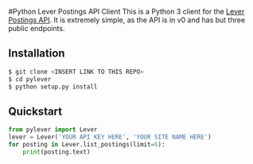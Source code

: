 #Python Lever Postings API Client
This is a Python 3 client for the [Lever](https://lever.co) [Postings API](https://github.com/lever/postings-api/blob/master/README.md). 
It is extremely simple, as the API is in v0 and has but three public endpoints. 

## Installation
```bash
$ git clone <INSERT LINK TO THIS REPO>
$ cd pylever
$ python setup.py install
```

## Quickstart
```python
from pylever import Lever
lever = Lever('YOUR API KEY HERE', 'YOUR SITE NAME HERE')
for posting in Lever.list_postings(limit=6):
    print(posting.text)
```